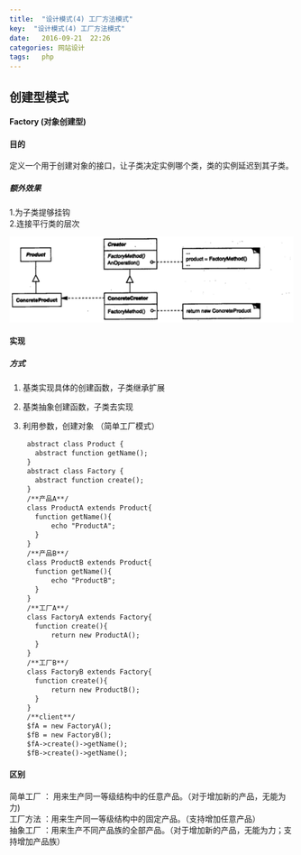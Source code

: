 ```yaml
---
title:  "设计模式(4) 工厂方法模式"
key:  "设计模式(4) 工厂方法模式"
date:   2016-09-21  22:26
categories: 网站设计
tags:   php
---
```



##  创建型模式


####  Factory (对象创建型)

####  目的

定义一个用于创建对象的接口，让子类决定实例哪个类，类的实例延迟到其子类。

#####  额外效果

1.为子类提够挂钩  
2.连接平行类的层次

![Builder](/images/design_patterns/factoryBuilder.png)


####  实现

#####  方式

1. 基类实现具体的创建函数，子类继承扩展
2. 基类抽象创建函数，子类去实现
3. 利用参数，创建对象  （简单工厂模式）


        abstract class Product {
          abstract function getName();
        }
        abstract class Factory {
          abstract function create();
        }
        /**产品A**/
        class ProductA extends Product{
          function getName(){
              echo "ProductA";
          }
        }
        /**产品B**/
        class ProductB extends Product{
          function getName(){
              echo "ProductB";
          }
        }
        /**工厂A**/
        class FactoryA extends Factory{
          function create(){
              return new ProductA();
          }
        }
        /**工厂B**/
        class FactoryB extends Factory{
          function create(){
              return new ProductB();
          }
        }
        /**client**/
        $fA = new FactoryA();
        $fB = new FactoryB();
        $fA->create()->getName();
        $fB->create()->getName();

####  区别

简单工厂 ： 用来生产同一等级结构中的任意产品。（对于增加新的产品，无能为力)   
工厂方法 ：用来生产同一等级结构中的固定产品。（支持增加任意产品）        
抽象工厂 ：用来生产不同产品族的全部产品。（对于增加新的产品，无能为力；支持增加产品族）     










